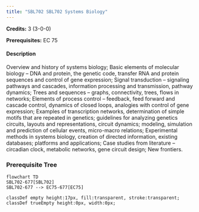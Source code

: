 ```yaml
---
title: "SBL702 SBL702 Systems Biology"
---
```

**Credits:** 3 (3-0-0)

**Prerequisites:** EC 75

#### Description
Overview and history of systems biology; Basic elements of molecular biology – DNA and protein, the genetic code, transfer RNA and protein sequences and control of gene expression; Signal transduction – signaling pathways and cascades, information processing and transmission, pathway dynamics; Trees and sequences – graphs, connectivity, trees, flows in networks; Elements of process control – feedback, feed forward and cascade control, dynamics of closed loops, analogies with control of gene expression; Examples of transcription networks, determination of simple motifs that are repeated in genetics; guidelines for analyzing genetics circuits, layouts and representations, circuit dynamics; modeling, simulation and prediction of cellular events, micro-macro relations; Experimental methods in systems biology, creation of directed information, existing databases; platforms and applications; Case studies from literature – circadian clock, metabolic networks, gene circuit design; New frontiers.

### Prerequisite Tree

```mermaid
flowchart TD
SBL702-677[SBL702]
SBL702-677 --> EC75-677[EC75]

classDef empty height:17px, fill:transparent, stroke:transparent;
classDef trueEmpty height:0px, width:0px;
```